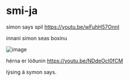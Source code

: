 # smi-ja
simon says spil
https://youtu.be/wFuhH57OnnI


innaní simon seas boxinu




![image](https://user-images.githubusercontent.com/55285659/192537129-b26c90b0-4c5c-47df-b137-06d169c9df7d.png)

hérna er lóðunin https://youtu.be/NDdeOcI0fCM





lýsing á symon says.



